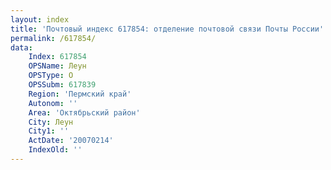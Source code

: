 ```yaml
---
layout: index
title: 'Почтовый индекс 617854: отделение почтовой связи Почты России'
permalink: /617854/
data:
    Index: 617854
    OPSName: Леун
    OPSType: О
    OPSSubm: 617839
    Region: 'Пермский край'
    Autonom: ''
    Area: 'Октябрьский район'
    City: Леун
    City1: ''
    ActDate: '20070214'
    IndexOld: ''
---
```

